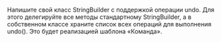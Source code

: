 Напишите свой класс StringBuilder с поддержкой операции undo. Для этого делегируйте все методы стандартному StringBuilder, а в собственном классе храните список всех операций для выполнения undo(). Это будет реализацией шаблона «Команда».